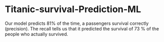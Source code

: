 # Titanic-survival-Prediction-ML

Our model predicts 81% of the time, a passengers survival correctly (precision).
 The recall tells us that it predicted the survival of 73 % of the people who actually survived.
